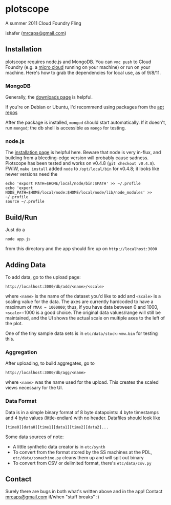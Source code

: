 # plotscope
A summer 2011 Cloud Foundry Fling

ishafer (mrcaps@gmail.com)

## Installation
plotscope requires node.js and MongoDB. You can `vmc push` to Cloud Foundry
(e.g. a [micro cloud](https://www.cloudfoundry.com/micro) running on your machine)
or run on your machine. Here's how to grab the dependencies for local use, as of 9/8/11.

### MongoDB
Generally, the [downloads page](http://www.mongodb.org/downloads) is helpful.

If you're on Debian or Ubuntu, I'd recommend using packages from the
[apt repos](http://www.mongodb.org/display/DOCS/Ubuntu+and+Debian+packages)

After the package is installed, `mongod` should start automatically.
If it doesn't, run `mongod`; the db shell is accessible as `mongo` for testing.

### node.js
The [installation page](https://github.com/joyent/node/wiki/Installation) is helpful here.
Beware that node is very in-flux, and building from a bleeding-edge version will probably
cause sadness. Plotscope has been tested and works on v0.4.8 (`git checkout v0.4.8`).
FWIW, `make install` added `node` to `/opt/local/bin` for v0.4.8; it looks like newer versions
need the

    echo 'export PATH=$HOME/local/node/bin:$PATH' >> ~/.profile
    echo 'export NODE_PATH=$HOME/local/node:$HOME/local/node/lib/node_modules' >> ~/.profile
    source ~/.profile
    
## Build/Run
Just do a
    
    node app.js
    
from this directory and the app should fire up on `http://localhost:3000`

## Adding Data
To add data, go to the upload page:

    http://localhost:3000/db/add/<name>/<scale>
    
where `<name>` is the name of the dataset you'd like to add and `<scale>` is
a scaling value for the data. The axes are currently hardcoded to have a maximum of
`YMAX = 1000000`; thus, if you have data between 0 and 1000, `<scale>`=1000 is a good choice.
The original data values/range will still be maintained, and the UI shows the actual scale on
multiple axes to the left of the plot.

One of the tiny sample data sets is in `etc/data/stock-vmw.bin` for testing this.

### Aggregation

After uploading, to build aggregates, go to

    http://localhost:3000/db/agg/<name>
    
where `<name>` was the name used for the upload. This creates the scaled views necessary for the UI.

### Data Format

Data is in a simple binary format of 8 byte datapoints: 4 byte timestamps and 4 byte values (little-endian)
with no header. Datafiles should look like

    [time0][data0][time1][data1][time2][data2]...

Some data sources of note:

* A little synthetic data creator is in `etc/synth`
* To convert from the format stored by the SS machines at the PDL, `etc/data/ssmachine.py` cleans them up and will spit out binary
* To convert from CSV or delimited format, there's `etc/data/csv.py`

## Contact
Surely there are bugs in both what's written above and in the app!
Contact mrcaps@gmail.com if/when "stuff breaks" :)